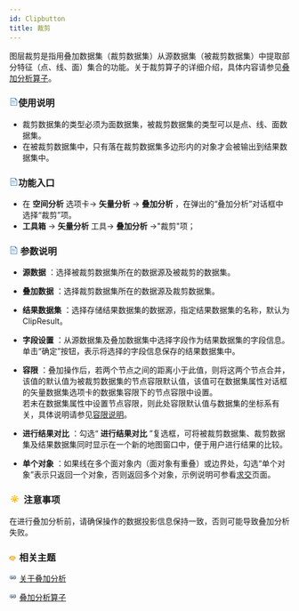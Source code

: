 ```yaml
---
id: Clipbutton
title: 裁剪
---
```

图层裁剪是指用叠加数据集（裁剪数据集）从源数据集（被裁剪数据集）中提取部分特征（点、线、面）集合的功能。关于裁剪算子的详细介绍，具体内容请参见[叠加分析算子](Overlayoperation)。

### ![](../../../img/read.gif)使用说明

  * 裁剪数据集的类型必须为面数据集，被裁剪数据集的类型可以是点、线、面数据集。
  * 在被裁剪数据集中，只有落在裁剪数据集多边形内的对象才会被输出到结果数据集中。

### ![](../../../img/read.gif)功能入口

  * 在 **空间分析** 选项卡-> **矢量分析** -> **叠加分析** ，在弹出的“叠加分析”对话框中选择“裁剪”项。
  * **工具箱** -> **矢量分析** 工具-> **叠加分析** ->"裁剪"项；

### ![](../../../img/read.gif) 参数说明

  * **源数据** ：选择被裁剪数据集所在的数据源及被裁剪的数据集。
  * **叠加数据** ：选择裁剪数据集所在的数据源及裁剪数据集。
  * **结果数据集** ：选择存储结果数据集的数据源，指定结果数据集的名称，默认为 ClipResult。
  * **字段设置** ：从源数据集及叠加数据集中选择字段作为结果数据集的字段信息。单击“确定”按钮，表示将选择的字段信息保存的结果数据集中。
  * **容限** ：叠加操作后，若两个节点之间的距离小于此值，则将这两个节点合并，该值的默认值为被裁剪数据集的节点容限默认值，该值可在数据集属性对话框的矢量数据集选项卡的数据集容限下的节点容限中设置。<br/>若未在数据集属性中设置节点容限，则此处容限默认值与数据集的坐标系有关，具体说明请参见[容限说明](../../../DataProcessing/Tolerance)。

  * **进行结果对比** ：勾选“ **进行结果对比** ”复选框，可将被裁剪数据集、裁剪数据集及结果数据集同时显示在一个新的地图窗口中，便于用户进行结果的比较。
  * **单个对象** ：如果线在多个面对象内（面对象有重叠）或边界处，勾选“单个对象”表示只返回一个对象，否则返回多个对象，示例说明可参看[求交](Intersectbutton#1)页面。

### ![](../../../img/note.png) 注意事项

在进行叠加分析前，请确保操作的数据投影信息保持一致，否则可能导致叠加分析失败。

### ![](../../../img/seealso.png) 相关主题

![](../../../img/smalltitle.png) [关于叠加分析](AboutOverlay)

![](../../../img/smalltitle.png) [叠加分析算子](Overlayoperation)
